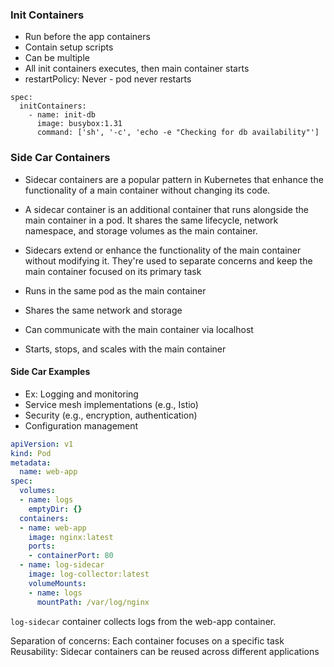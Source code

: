 ### Init Containers

* Run before the app containers
* Contain setup scripts
* Can be multiple
* All init containers executes, then main container starts
* restartPolicy: Never - pod never restarts

```
spec:
  initContainers:
    - name: init-db
      image: busybox:1.31
      command: ['sh', '-c', 'echo -e "Checking for db availability"']
```


### Side Car Containers

* Sidecar containers are a popular pattern in Kubernetes that enhance the functionality of a main container without changing its code.
* A sidecar container is an additional container that runs alongside the main container in a pod. It shares the same lifecycle, network namespace, and storage volumes as the main container.
* Sidecars extend or enhance the functionality of the main container without modifying it. They're used to separate concerns and keep the main container focused on its primary task


* Runs in the same pod as the main container
* Shares the same network and storage
* Can communicate with the main container via localhost
* Starts, stops, and scales with the main container

#### Side Car Examples
* Ex: Logging and monitoring
* Service mesh implementations (e.g., Istio)
* Security (e.g., encryption, authentication)
* Configuration management


```yaml
apiVersion: v1
kind: Pod
metadata:
  name: web-app
spec:
  volumes:
  - name: logs
    emptyDir: {}
  containers:
  - name: web-app
    image: nginx:latest
    ports:
    - containerPort: 80
  - name: log-sidecar
    image: log-collector:latest
    volumeMounts:
    - name: logs
      mountPath: /var/log/nginx
```

`log-sidecar` container collects logs from the web-app container.

Separation of concerns: Each container focuses on a specific task
Reusability: Sidecar containers can be reused across different applications